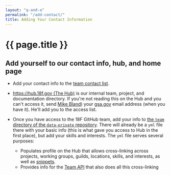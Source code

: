 ```yaml
---
layout: "q-and-a"
permalink: "/add-contact/"
title: Adding Your Contact Information
---
```

# {{ page.title }}

## Add yourself to our contact info, hub, and home page

* Add your contact info to the [team contact list](https://docs.google.com/a/gsa.gov/spreadsheet/ccc?key=0Auy3CqI2T1nndGd3U3h3ZkVXQVhvVkhBcDhZWTRIblE&usp=drive_web#gid=3).
* [https://hub.18f.gov (The Hub)](https://hub.18f.gov) is our internal team, project, and documentation directory. If you're not reading this on the Hub and you can't access it, send [Mike Bland](mailto:michael.bland@gsa.gov)) your [gsa.gov](http://gsa.gov/) email address (when you have it). He'll add you to the access list.
* Once you have access to the 18F GitHub team, add your info to [the `team` directory of the `data-private` repository](https://github.com/18F/data-private/tree/master/team). There will already be a `yml` file there with your basic info (this is what gave you access to Hub in the first place), but add your skills and interests. The `yml` file serves several purposes:

    * Populates profile on the Hub that allows cross-linking across projects, working groups, guilds, locations, skills, and interests, as well as [snippets](https://hub.18f.gov/snippets/).
    * Provides info for the [Team API](https://team-api.18f.gov/api/) that also does all this cross-linking
